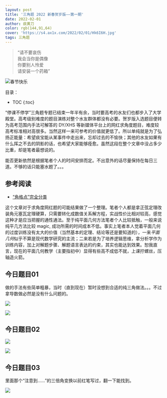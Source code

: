 ```yaml
---
layout: post
title: '三角题 2022 新春贺岁版——第一期'
date: 2022-02-01
author: 痰黄刀
color: rgb(144,91,64)
cover: 'https://s4.ax1x.com/2022/02/01/Hk6I6H.jpg'
tags: 三角题
---
```


> “请不要哀伤<br/>我会当你是偶像<br/>你要别人怜爱<br/>请安装一个药箱”

<img src="https://s4.ax1x.com/2022/02/01/Hk6I6H.jpg" alt="春节快乐" border="0" />

目录：

* TOC
{:toc}

“停课不停学”三角题专题已结束一年半有余，当时要高考的水友们也都步入了大学殿堂。高考级别难度的题目演练对整个水友群体都没有必要。贺岁版入选题目便转为高考范围内手法可解答的 DY/XHS 等新媒体平台上的网红求角度题目，难度较高考标准相对高很多。当然这样一来可参考的价值就更低了。所以单纯就是为了弘扬正能量：希望痰宝能从某事件中走出来，忘却过去的不愉快；其他的水友如果有什么挥之不去的阴影的话，也希望大家能够痊愈。虽然这段在整个文章中没占多少比重，却是笔者最想说的。

能否更新依然是根据笔者个人的时间安排而定。不出意外的话尽量保持在每日三道。不够的话只能塞水题了。。。

## 参考阅读

* [“角格点”完全分类](https://zhuanlan.zhihu.com/p/105111160)

这个文章对于求角度网红题的可能结果做了一个整理。笔者个人都是拿正弦定理改装角元塞瓦定理硬算，只需要转化成数值关系解方程，实战性价比相对较高，感觉这种才是应当把握的通性通法。至于纯平面几何方法笔者个人比较抵触，一般来说纯平几方法比较 magic, 成功所需的时间成本不低。事实上笔者本人觉着平面几何的过度训练没有太大的价值（当然基本的定理、结论等还是要知道的），一来*平面几何*似乎不算是现代数学研究的主流；二来若是为了培养逻辑思维，拿分析学作为训练内容，加上对解题步骤、解题语言表达的约束，其实也能达到效果。恕我直言，现在的平面几何教学（主要指初中）显得有些高不成低不就，上课拧螺丝，压轴造火箭。

## 今日题目01

做的手法有些简单粗暴，当时（直到现在）暂时没想到合适的纯三角做法。。。不过拿导数做必然是没有什么问题的。

![](https://s4.ax1x.com/2022/02/01/HkgFrd.jpg)

![](https://s4.ax1x.com/2022/02/01/HkgiKH.jpg)

## 今日题目02

![](https://s4.ax1x.com/2022/02/01/HkgEVI.jpg)

![](https://s4.ax1x.com/2022/02/01/HkgCxe.jpg)

## 今日题目03

里面那个“注意到……”的三倍角变换以前红笔写过，翻一下能找到。

![](https://s4.ax1x.com/2022/02/01/HkgkqA.jpg)